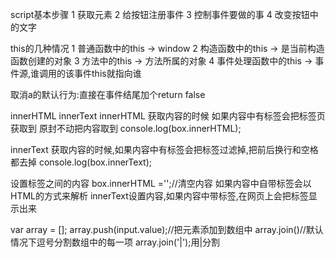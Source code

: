 script基本步骤
1 获取元素
2 给按钮注册事件
3 控制事件要做的事
4 改变按钮中的文字

this的几种情况
1 普通函数中的this -> window
2 构造函数中的this -> 是当前构造函数创建的对象
3 方法中的this -> 方法所属的对象
4 事件处理函数中的this -> 事件源,谁调用的该事件this就指向谁


取消a的默认行为:直接在事件结尾加个return false

innerHTML innerText
innerHTML 获取内容的时候 如果内容中有标签会把标签页获取到 原封不动把内容取到
console.log(box.innerHTML);

innerText 获取内容的时候,如果内容中有标签会把标签过滤掉,把前后换行和空格都去掉
console.log(box.innerText);

设置标签之间的内容
box.innerHTML ='';//清空内容
如果内容中自带标签会以HTML的方式来解析
innerText设置内容,如果内容中带标签,在网页上会把标签显示出来

var array = [];
array.push(input.value);//把元素添加到数组中
array.join()//默认情况下逗号分割数组中的每一项
array.join('|');用|分割
